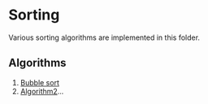 # Sorting

Various sorting algorithms are implemented in this folder.

## Algorithms

1. [Bubble sort](./bubble_sort)
2. [Algorithm2](#link-to-folder)...
